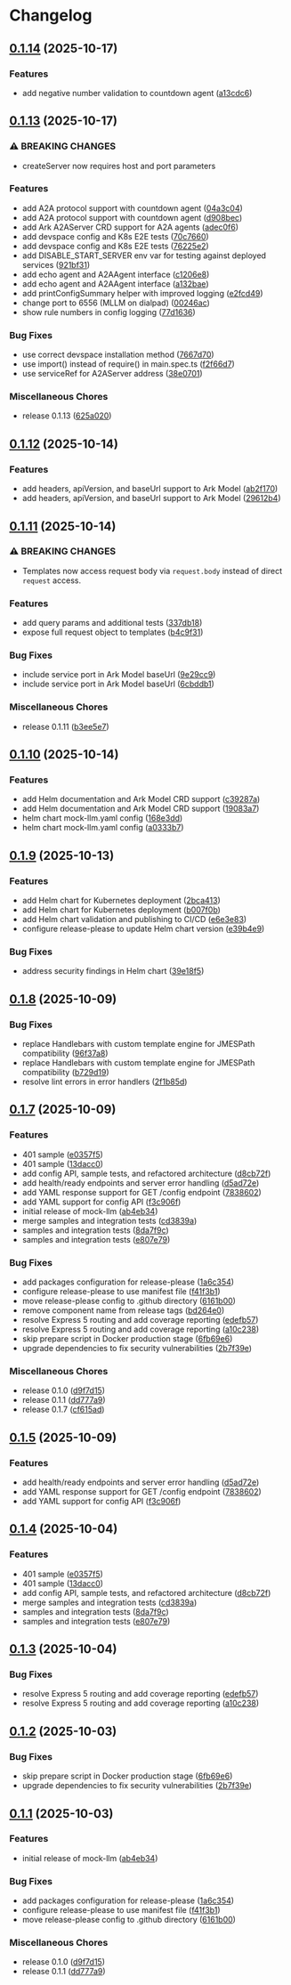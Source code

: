 # Changelog

## [0.1.14](https://github.com/dwmkerr/mock-llm/compare/v0.1.13...v0.1.14) (2025-10-17)


### Features

* add negative number validation to countdown agent ([a13cdc6](https://github.com/dwmkerr/mock-llm/commit/a13cdc630c5410614f52f82b65e2c8442031828d))

## [0.1.13](https://github.com/dwmkerr/mock-llm/compare/v0.1.12...v0.1.13) (2025-10-17)


### ⚠ BREAKING CHANGES

* createServer now requires host and port parameters

### Features

* add A2A protocol support with countdown agent ([04a3c04](https://github.com/dwmkerr/mock-llm/commit/04a3c049cc1dacd3a0127293b854dbd03199839c))
* add A2A protocol support with countdown agent ([d908bec](https://github.com/dwmkerr/mock-llm/commit/d908bec45ff0a634689bae2a44731b19b0d6d9d3))
* add Ark A2AServer CRD support for A2A agents ([adec0f6](https://github.com/dwmkerr/mock-llm/commit/adec0f63dac2dbaba1ee7ffceebe7130a0eb2756))
* add devspace config and K8s E2E tests ([70c7660](https://github.com/dwmkerr/mock-llm/commit/70c76604bd07f612311137d73c1571089b7d6b52))
* add devspace config and K8s E2E tests ([76225e2](https://github.com/dwmkerr/mock-llm/commit/76225e27030b4d4321e33b88e37eed9ac4b26cfc))
* add DISABLE_START_SERVER env var for testing against deployed services ([921bf31](https://github.com/dwmkerr/mock-llm/commit/921bf31e7bb05d75d0eecea065d3c6cc750b3632))
* add echo agent and A2AAgent interface ([c1206e8](https://github.com/dwmkerr/mock-llm/commit/c1206e80065836556559965612bff534caa7fe89))
* add echo agent and A2AAgent interface ([a132bae](https://github.com/dwmkerr/mock-llm/commit/a132baec70c5508ba230ac055db25dd0102d59d3))
* add printConfigSummary helper with improved logging ([e2fcd49](https://github.com/dwmkerr/mock-llm/commit/e2fcd49dfc36a6c11025331f461a545b94aa4982))
* change port to 6556 (MLLM on dialpad) ([00246ac](https://github.com/dwmkerr/mock-llm/commit/00246ac821114ffba9f08e20560709df6a85fed6))
* show rule numbers in config logging ([77d1636](https://github.com/dwmkerr/mock-llm/commit/77d1636da5a28a7b5aa50b02ffda74b18c503c9c))


### Bug Fixes

* use correct devspace installation method ([7667d70](https://github.com/dwmkerr/mock-llm/commit/7667d7096c29cd7260332e73732ceb7740447513))
* use import() instead of require() in main.spec.ts ([f2f66d7](https://github.com/dwmkerr/mock-llm/commit/f2f66d7a81e855cddc79b9a39bcfd91abe4686ec))
* use serviceRef for A2AServer address ([38e0701](https://github.com/dwmkerr/mock-llm/commit/38e0701ff185ea62cb06f0b844be89365bf2d611))


### Miscellaneous Chores

* release 0.1.13 ([625a020](https://github.com/dwmkerr/mock-llm/commit/625a020146d1b6a0ea2735a827c7558ba4e7bc38))

## [0.1.12](https://github.com/dwmkerr/mock-llm/compare/v0.1.11...v0.1.12) (2025-10-14)


### Features

* add headers, apiVersion, and baseUrl support to Ark Model ([ab2f170](https://github.com/dwmkerr/mock-llm/commit/ab2f170249b1228470f46c47de916049aa176019))
* add headers, apiVersion, and baseUrl support to Ark Model ([29612b4](https://github.com/dwmkerr/mock-llm/commit/29612b43c3a3c7043fdcb0f3d7a56a056a5d3ccc))

## [0.1.11](https://github.com/dwmkerr/mock-llm/compare/v0.1.10...v0.1.11) (2025-10-14)


### ⚠ BREAKING CHANGES

* Templates now access request body via `request.body` instead of direct `request` access.

### Features

* add query params and additional tests ([337db18](https://github.com/dwmkerr/mock-llm/commit/337db18bc06f3ed05d5bdbd56d9204b519b7452f))
* expose full request object to templates ([b4c9f31](https://github.com/dwmkerr/mock-llm/commit/b4c9f31a12e796f26d8ce059856a8f9fbb01e28b))


### Bug Fixes

* include service port in Ark Model baseUrl ([9e29cc9](https://github.com/dwmkerr/mock-llm/commit/9e29cc9f780bc195249c336e358c70fb6f47eacc))
* include service port in Ark Model baseUrl ([6cbddb1](https://github.com/dwmkerr/mock-llm/commit/6cbddb12f9537b7ae4fe8268e937c24aa10fe3f6))


### Miscellaneous Chores

* release 0.1.11 ([b3ee5e7](https://github.com/dwmkerr/mock-llm/commit/b3ee5e7aaac3b6302c619c90d695727e0c4accb7))

## [0.1.10](https://github.com/dwmkerr/mock-llm/compare/v0.1.9...v0.1.10) (2025-10-14)


### Features

* add Helm documentation and Ark Model CRD support ([c39287a](https://github.com/dwmkerr/mock-llm/commit/c39287a8403bba5b2ef3377c1ac13a49ea660677))
* add Helm documentation and Ark Model CRD support ([19083a7](https://github.com/dwmkerr/mock-llm/commit/19083a798a25a30e2d1101bcbd93e48bc68ad698))
* helm chart mock-llm.yaml config ([168e3dd](https://github.com/dwmkerr/mock-llm/commit/168e3dd3fab6d66aca0463cf0a5d1efc26f549d5))
* helm chart mock-llm.yaml config ([a0333b7](https://github.com/dwmkerr/mock-llm/commit/a0333b75ffa32e46c45a0e5c52e6e69226e15a04))

## [0.1.9](https://github.com/dwmkerr/mock-llm/compare/v0.1.8...v0.1.9) (2025-10-13)


### Features

* add Helm chart for Kubernetes deployment ([2bca413](https://github.com/dwmkerr/mock-llm/commit/2bca41323e6e427b7d302a259d832ecbd01d0461))
* add Helm chart for Kubernetes deployment ([b007f0b](https://github.com/dwmkerr/mock-llm/commit/b007f0b976836f8252379d441a829b44ee5fe4fc))
* add Helm chart validation and publishing to CI/CD ([e6e3e83](https://github.com/dwmkerr/mock-llm/commit/e6e3e83faed5017d26385229aea6c81436583d50))
* configure release-please to update Helm chart version ([e39b4e9](https://github.com/dwmkerr/mock-llm/commit/e39b4e91f4d8073ba195b3802733a121c0d173bf))


### Bug Fixes

* address security findings in Helm chart ([39e18f5](https://github.com/dwmkerr/mock-llm/commit/39e18f519d235314e24daf8feadcbb7153dcad31))

## [0.1.8](https://github.com/dwmkerr/mock-llm/compare/v0.1.7...v0.1.8) (2025-10-09)


### Bug Fixes

* replace Handlebars with custom template engine for JMESPath compatibility ([96f37a8](https://github.com/dwmkerr/mock-llm/commit/96f37a8acb015e4d03c6e68401831334f63a794a))
* replace Handlebars with custom template engine for JMESPath compatibility ([b729d19](https://github.com/dwmkerr/mock-llm/commit/b729d19bfb84a50e65786d03164c5800108ce9ec))
* resolve lint errors in error handlers ([2f1b85d](https://github.com/dwmkerr/mock-llm/commit/2f1b85d74fc1d0446fa97f52074f7a323b9fa534))

## [0.1.7](https://github.com/dwmkerr/mock-llm/compare/v0.1.5...v0.1.7) (2025-10-09)


### Features

* 401 sample ([e0357f5](https://github.com/dwmkerr/mock-llm/commit/e0357f5f49bca5234b1f7deee8c7b5a5a0d526e0))
* 401 sample ([13dacc0](https://github.com/dwmkerr/mock-llm/commit/13dacc0eb0600d76dc49c39a14a49f19d24c3a74))
* add config API, sample tests, and refactored architecture ([d8cb72f](https://github.com/dwmkerr/mock-llm/commit/d8cb72fdc2f5c296257a0867230ececa7f41fa91))
* add health/ready endpoints and server error handling ([d5ad72e](https://github.com/dwmkerr/mock-llm/commit/d5ad72e27704f30f68185e4cb155369d7e041ac7))
* add YAML response support for GET /config endpoint ([7838602](https://github.com/dwmkerr/mock-llm/commit/783860216f940e82127d063d56da3485d10a369f))
* add YAML support for config API ([f3c906f](https://github.com/dwmkerr/mock-llm/commit/f3c906fab41e7ff7e729e54c00a94b70a8ab7e1e))
* initial release of mock-llm ([ab4eb34](https://github.com/dwmkerr/mock-llm/commit/ab4eb341d185639702ff968b0fc3bd083106839a))
* merge samples and integration tests ([cd3839a](https://github.com/dwmkerr/mock-llm/commit/cd3839a84068faae678d1a0f09bad263f7a5e492))
* samples and integration tests ([8da7f9c](https://github.com/dwmkerr/mock-llm/commit/8da7f9c9d7fc56f00e179df557991aed648b33b5))
* samples and integration tests ([e807e79](https://github.com/dwmkerr/mock-llm/commit/e807e799aeee7c0fa5fa8244e5314c50874de3fe))


### Bug Fixes

* add packages configuration for release-please ([1a6c354](https://github.com/dwmkerr/mock-llm/commit/1a6c354e9f8b018d59074fa853eacb59c8e29b20))
* configure release-please to use manifest file ([f41f3b1](https://github.com/dwmkerr/mock-llm/commit/f41f3b1fa486fe94760b3dfbe089730faaf359e2))
* move release-please config to .github directory ([6161b00](https://github.com/dwmkerr/mock-llm/commit/6161b0096099cc53f0035f9d6879976cca658b51))
* remove component name from release tags ([bd264e0](https://github.com/dwmkerr/mock-llm/commit/bd264e09a1f32e264a69e2f19a575226f1395aee))
* resolve Express 5 routing and add coverage reporting ([edefb57](https://github.com/dwmkerr/mock-llm/commit/edefb5782996f6971f9358ea5064785b250bd0b8))
* resolve Express 5 routing and add coverage reporting ([a10c238](https://github.com/dwmkerr/mock-llm/commit/a10c238a55bb7f45d6baac04361c899c74198c0b))
* skip prepare script in Docker production stage ([6fb69e6](https://github.com/dwmkerr/mock-llm/commit/6fb69e6a7c51387ebf427d5bd351bfb914f55f6a))
* upgrade dependencies to fix security vulnerabilities ([2b7f39e](https://github.com/dwmkerr/mock-llm/commit/2b7f39ebd0b3dd61389082f530e01b76dc406ca3))


### Miscellaneous Chores

* release 0.1.0 ([d9f7d15](https://github.com/dwmkerr/mock-llm/commit/d9f7d159bef8a0e2c05ca0989daaa91bf345a1d6))
* release 0.1.1 ([dd777a9](https://github.com/dwmkerr/mock-llm/commit/dd777a90a53b89ccbc56c05c060f1635909c9e4f))
* release 0.1.7 ([cf615ad](https://github.com/dwmkerr/mock-llm/commit/cf615adccf1104dae9496c3608f9095ff57b1686))

## [0.1.5](https://github.com/dwmkerr/mock-llm/compare/mock-llm-v0.1.4...mock-llm-v0.1.5) (2025-10-09)


### Features

* add health/ready endpoints and server error handling ([d5ad72e](https://github.com/dwmkerr/mock-llm/commit/d5ad72e27704f30f68185e4cb155369d7e041ac7))
* add YAML response support for GET /config endpoint ([7838602](https://github.com/dwmkerr/mock-llm/commit/783860216f940e82127d063d56da3485d10a369f))
* add YAML support for config API ([f3c906f](https://github.com/dwmkerr/mock-llm/commit/f3c906fab41e7ff7e729e54c00a94b70a8ab7e1e))

## [0.1.4](https://github.com/dwmkerr/mock-llm/compare/mock-llm-v0.1.3...mock-llm-v0.1.4) (2025-10-04)


### Features

* 401 sample ([e0357f5](https://github.com/dwmkerr/mock-llm/commit/e0357f5f49bca5234b1f7deee8c7b5a5a0d526e0))
* 401 sample ([13dacc0](https://github.com/dwmkerr/mock-llm/commit/13dacc0eb0600d76dc49c39a14a49f19d24c3a74))
* add config API, sample tests, and refactored architecture ([d8cb72f](https://github.com/dwmkerr/mock-llm/commit/d8cb72fdc2f5c296257a0867230ececa7f41fa91))
* merge samples and integration tests ([cd3839a](https://github.com/dwmkerr/mock-llm/commit/cd3839a84068faae678d1a0f09bad263f7a5e492))
* samples and integration tests ([8da7f9c](https://github.com/dwmkerr/mock-llm/commit/8da7f9c9d7fc56f00e179df557991aed648b33b5))
* samples and integration tests ([e807e79](https://github.com/dwmkerr/mock-llm/commit/e807e799aeee7c0fa5fa8244e5314c50874de3fe))

## [0.1.3](https://github.com/dwmkerr/mock-llm/compare/mock-llm-v0.1.2...mock-llm-v0.1.3) (2025-10-04)


### Bug Fixes

* resolve Express 5 routing and add coverage reporting ([edefb57](https://github.com/dwmkerr/mock-llm/commit/edefb5782996f6971f9358ea5064785b250bd0b8))
* resolve Express 5 routing and add coverage reporting ([a10c238](https://github.com/dwmkerr/mock-llm/commit/a10c238a55bb7f45d6baac04361c899c74198c0b))

## [0.1.2](https://github.com/dwmkerr/mock-llm/compare/mock-llm-v0.1.1...mock-llm-v0.1.2) (2025-10-03)


### Bug Fixes

* skip prepare script in Docker production stage ([6fb69e6](https://github.com/dwmkerr/mock-llm/commit/6fb69e6a7c51387ebf427d5bd351bfb914f55f6a))
* upgrade dependencies to fix security vulnerabilities ([2b7f39e](https://github.com/dwmkerr/mock-llm/commit/2b7f39ebd0b3dd61389082f530e01b76dc406ca3))

## [0.1.1](https://github.com/dwmkerr/mock-llm/compare/mock-llm-v0.1.0...mock-llm-v0.1.1) (2025-10-03)


### Features

* initial release of mock-llm ([ab4eb34](https://github.com/dwmkerr/mock-llm/commit/ab4eb341d185639702ff968b0fc3bd083106839a))


### Bug Fixes

* add packages configuration for release-please ([1a6c354](https://github.com/dwmkerr/mock-llm/commit/1a6c354e9f8b018d59074fa853eacb59c8e29b20))
* configure release-please to use manifest file ([f41f3b1](https://github.com/dwmkerr/mock-llm/commit/f41f3b1fa486fe94760b3dfbe089730faaf359e2))
* move release-please config to .github directory ([6161b00](https://github.com/dwmkerr/mock-llm/commit/6161b0096099cc53f0035f9d6879976cca658b51))


### Miscellaneous Chores

* release 0.1.0 ([d9f7d15](https://github.com/dwmkerr/mock-llm/commit/d9f7d159bef8a0e2c05ca0989daaa91bf345a1d6))
* release 0.1.1 ([dd777a9](https://github.com/dwmkerr/mock-llm/commit/dd777a90a53b89ccbc56c05c060f1635909c9e4f))
